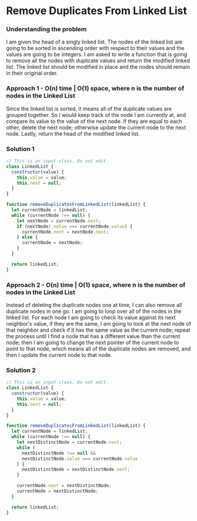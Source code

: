 # Remove Duplicates From Linked List

### Understanding the problem

I am given the head of a singly linked list. The nodes of the linked list are going to be sorted in ascending order with respect to their values and the values are going to be integers. I am asked to write a function that is going to remove all the nodes with duplicate values and return the modified linked list. The linked list should be modified in place and the nodes should remain in their original order.

### Approach 1 - O(n) time | O(1) space, where n is the number of nodes in the Linked List

Since the linked list is sorted, it means all of the duplicate values are grouped together. So I would keep track of the node I am currently at, and compare its value to the value of the next node. If they are equal to each other, delete the next node; otherwise update the current node to the next node. Lastly, return the head of the modified linked list.

### Solution 1

```js
// This is an input class. Do not edit.
class LinkedList {
  constructor(value) {
    this.value = value;
    this.next = null;
  }
}

function removeDuplicatesFromLinkedList(linkedList) {
  let currentNode = linkedList;
  while (currentNode !== null) {
    let nextNode = currentNode.next;
    if (nextNode?.value === currentNode.value) {
      currentNode.next = nextNode.next;
    } else {
      currentNode = nextNode;
    }
  }

  return linkedList;
}
```

### Approach 2 - O(n) time | O(1) space, where n is the number of nodes in the Linked List

Instead of deleting the duplicate nodes one at time, I can also remove all duplicate nodes in one go. I am going to loop over all of the nodes in the linked list. For each node I am going to check its value against its next neighbor's value, if they are the same, I am going to look at the next node of that neighbor and check if it has the same value as the current node; repeat the process until I find a node that has a different value than the current node; then I am going to change the next pointer of the current node to point to that node, which means all of the duplicate nodes are removed, and then I update the current node to that node.

### Solution 2

```js
// This is an input class. Do not edit.
class LinkedList {
  constructor(value) {
    this.value = value;
    this.next = null;
  }
}

function removeDuplicatesFromLinkedList(linkedList) {
  let currentNode = linkedList;
  while (currentNode !== null) {
    let nextDistinctNode = currentNode.next;
    while (
      nextDistinctNode !== null &&
      nextDistinctNode.value === currentNode.value
    ) {
      nextDistinctNode = nextDistinctNode.next;
    }

    currentNode.next = nextDistinctNode;
    currentNode = nextDistinctNode;
  }

  return linkedList;
}
```
